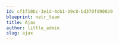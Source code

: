 ```yaml
---
id: cf1f10bc-3e1d-4cb1-b9c8-bd370fd908b9
blueprint: netr_team
title: Ajax
author: little_admin
slug: ajax
---
```

